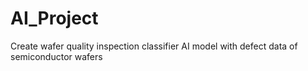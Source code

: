 # AI_Project
Create wafer quality inspection classifier AI model with defect data of semiconductor wafers
